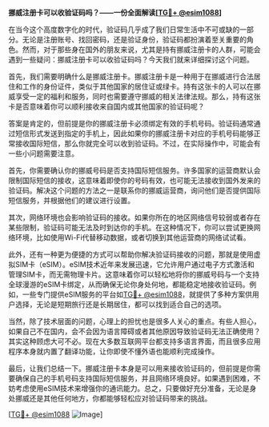 **挪威注册卡可以收验证码吗？——一份全面解读[[TG💪+ @esim1088](https://t.me/s/esim1088)]**

在当今这个高度数字化的时代，验证码几乎成了我们日常生活中不可或缺的一部分。无论是注册账号、找回密码，还是验证身份，验证码都扮演着至关重要的角色。然而，对于那些身在国外的朋友来说，尤其是持有挪威注册卡的人群，可能会遇到一些疑问：挪威注册卡可以收验证码吗？今天我们就来详细探讨这个问题。

首先，我们需要明确什么是挪威注册卡。挪威注册卡是一种用于在挪威进行合法居住和工作的身份证件，类似于其他国家的居住证或绿卡。持有这张卡的人可以在挪威享受一定的福利和服务，同时也需要遵守挪威的相关法律法规。那么，持有这张卡是否意味着你可以顺利接收来自国内或其他国家的验证码呢？

答案是肯定的，但前提是你的挪威注册卡必须绑定有效的手机号码。验证码通常通过短信形式发送到指定的手机上，因此如果你的挪威注册卡对应的手机号码能够正常接收国际短信，那么你就完全可以收到验证码。不过，在实际操作中，可能会有一些小问题需要注意。

首先，你需要确认你的挪威号码是否支持国际短信服务。许多国家的运营商默认会限制国际短信的接收，这意味着即使你的号码有效，也可能无法接收到国外发来的验证码。解决这个问题的方法之一是联系你的挪威运营商，询问他们是否提供国际短信服务，并根据他们的建议进行设置。

其次，网络环境也会影响验证码的接收。如果你所在的地区网络信号较弱或者存在某些限制，验证码可能无法及时到达你的手机。在这种情况下，你可以尝试更换网络环境，比如使用Wi-Fi代替移动数据，或者切换到其他运营商的网络试试看。

此外，还有一种更为便捷的方式可以帮助你解决验证码接收的问题，那就是使用虚拟SIM卡（eSIM）。eSIM技术近年来发展迅速，它允许用户通过电子方式激活和管理SIM卡，而无需物理卡片。这意味着你可以轻松地将你的挪威号码与一个支持全球漫游的eSIM卡绑定，从而确保无论你身处何地，都能稳定地接收验证码。例如，一些专门提供eSIM服务的平台如[TG💪+ @esim1088](https://t.me/s/esim1088)，就提供了多种方案供用户选择，无论是短期旅行还是长期居住，都可以找到适合自己的选项。

当然，除了技术层面的问题，心理上的担忧也是很多人关心的重点。有些人担心，如果自己不在国内，会不会因为语言障碍或者其他原因导致验证码无法正确使用？其实这种顾虑大可不必。现在大多数互联网平台都支持多语言界面，而且很多应用程序本身就内置了翻译功能，让你即使不懂外语也能顺利完成操作。

最后，让我们总结一下。挪威注册卡本身是可以用来接收验证码的，但前提是你需要确保自己的手机号码支持国际短信服务，并且网络环境良好。如果遇到困难，不妨考虑使用eSIM技术来增强你的通讯能力。总之，只要做好充分准备，无论是身处挪威还是其他任何地方，你都能够轻松应对验证码带来的挑战。

[[TG💪+ @esim1088](https://t.me/s/esim1088) ![Image](https://i.postimg.cc/4NQfJmqS/Snipaste-2025-05-13-00-14-12.png)]